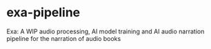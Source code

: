 # exa-pipeline
Exa: A WIP audio processing, AI model training and AI audio narration pipeline for the narration of audio books
